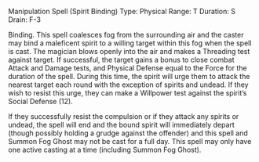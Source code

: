 Manipulation Spell (Spirit Binding)
Type:  Physical
Range: T
Duration: S
Drain: F-3

Binding. This spell coalesces fog from the surrounding air and the caster may bind a maleficent spirit to a willing target within this fog when the spell is cast. The magician blows openly into the air and makes a Threading test against target. If successful, the target gains a bonus to close combat Attack and Damage tests, and Physical Defense equal to the Force for the duration of the spell. During this time, the spirit will urge them to attack the nearest target each round with the exception of spirits and undead. If they wish to resist this urge, they can make a Willpower test against the spirit’s Social Defense (12).

If they successfully resist the compulsion or if they attack any spirits or undead, the spell will end and the bound spirit will immediately depart (though possibly holding a grudge against the offender) and this spell and Summon Fog Ghost may not be cast for a full day. This spell may only have one active casting at a time (including Summon Fog Ghost).